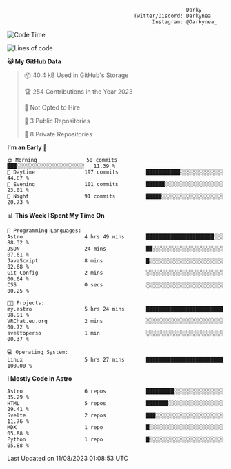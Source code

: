 ```text
                                                          Darky
                                         Twitter/Discord: Darkynea
                                               Instagram: @Darkynea_
```

<!--START_SECTION:waka-->
![Code Time](http://img.shields.io/badge/Code%20Time-13%20hrs%204%20mins-blue)

![Lines of code](https://img.shields.io/badge/From%20Hello%20World%20I%27ve%20Written-99.2%20thousand%20lines%20of%20code-blue)

**🐱 My GitHub Data** 

> 📦 40.4 kB Used in GitHub's Storage 
 > 
> 🏆 254 Contributions in the Year 2023
 > 
> 🚫 Not Opted to Hire
 > 
> 📜 3 Public Repositories 
 > 
> 🔑 8 Private Repositories 
 > 
**I'm an Early 🐤** 

```text
🌞 Morning                50 commits          ███░░░░░░░░░░░░░░░░░░░░░░   11.39 % 
🌆 Daytime                197 commits         ███████████░░░░░░░░░░░░░░   44.87 % 
🌃 Evening                101 commits         ██████░░░░░░░░░░░░░░░░░░░   23.01 % 
🌙 Night                  91 commits          █████░░░░░░░░░░░░░░░░░░░░   20.73 % 
```


📊 **This Week I Spent My Time On** 

```text
💬 Programming Languages: 
Astro                    4 hrs 49 mins       ██████████████████████░░░   88.32 % 
JSON                     24 mins             ██░░░░░░░░░░░░░░░░░░░░░░░   07.61 % 
JavaScript               8 mins              █░░░░░░░░░░░░░░░░░░░░░░░░   02.68 % 
Git Config               2 mins              ░░░░░░░░░░░░░░░░░░░░░░░░░   00.64 % 
CSS                      0 secs              ░░░░░░░░░░░░░░░░░░░░░░░░░   00.25 % 

🐱‍💻 Projects: 
my.astro                 5 hrs 24 mins       █████████████████████████   98.91 % 
VRChat.eu.org            2 mins              ░░░░░░░░░░░░░░░░░░░░░░░░░   00.72 % 
sveltoperso              1 min               ░░░░░░░░░░░░░░░░░░░░░░░░░   00.37 % 

💻 Operating System: 
Linux                    5 hrs 27 mins       █████████████████████████   100.00 % 
```

**I Mostly Code in Astro** 

```text
Astro                    6 repos             █████████░░░░░░░░░░░░░░░░   35.29 % 
HTML                     5 repos             ███████░░░░░░░░░░░░░░░░░░   29.41 % 
Svelte                   2 repos             ███░░░░░░░░░░░░░░░░░░░░░░   11.76 % 
MDX                      1 repo              █░░░░░░░░░░░░░░░░░░░░░░░░   05.88 % 
Python                   1 repo              █░░░░░░░░░░░░░░░░░░░░░░░░   05.88 % 
```




 Last Updated on 11/08/2023 01:08:53 UTC
<!--END_SECTION:waka-->

